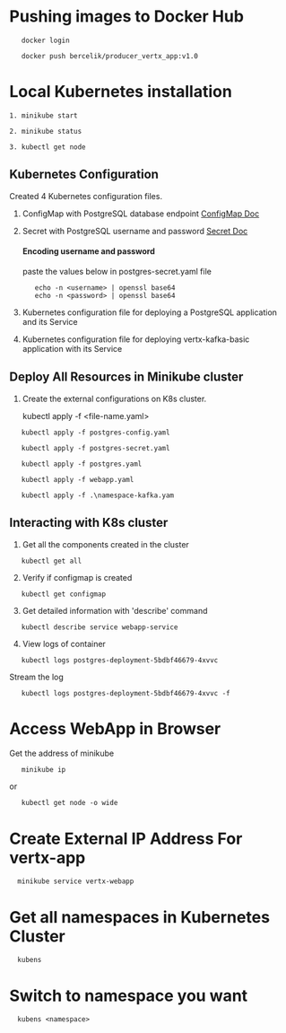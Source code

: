 # Pushing images to Docker Hub

```
   docker login 
```

```
   docker push bercelik/producer_vertx_app:v1.0
```

# Local Kubernetes installation

    1. minikube start

    2. minikube status

    3. kubectl get node

## Kubernetes Configuration

Created 4 Kubernetes configuration files.

1. ConfigMap with PostgreSQL database endpoint
   [ConfigMap Doc](https://kubernetes.io/docs/concepts/configuration/configmap/)
2. Secret with PostgreSQL username and password
   [Secret Doc](https://kubernetes.io/docs/concepts/configuration/secret/)

   #### Encoding username and password

   paste the values below in postgres-secret.yaml file
   ```
      echo -n <username> | openssl base64
      echo -n <password> | openssl base64 
   ```
3. Kubernetes configuration file for deploying a PostgreSQL application and its Service
4. Kubernetes configuration file for deploying vertx-kafka-basic application with its Service

## Deploy All Resources in Minikube cluster

1. Create the external configurations on K8s cluster.
    

    kubectl apply -f <file-name.yaml>

```
   kubectl apply -f postgres-config.yaml
```

```
   kubectl apply -f postgres-secret.yaml
```

```
   kubectl apply -f postgres.yaml
```

```
   kubectl apply -f webapp.yaml
```
```
   kubectl apply -f .\namespace-kafka.yam
```
## Interacting with K8s cluster

1. Get all the components created in the cluster 

```
   kubectl get all
```

2. Verify if configmap is created
```
   kubectl get configmap
```

3. Get detailed information with 'describe' command

```
   kubectl describe service webapp-service
```

4. View logs of container

```
   kubectl logs postgres-deployment-5bdbf46679-4xvvc 
```

Stream the log 

```
   kubectl logs postgres-deployment-5bdbf46679-4xvvc -f
```

# Access WebApp in Browser
Get the address of minikube
``` 
   minikube ip
```
or
``` 
   kubectl get node -o wide
```

# Create External IP Address For vertx-app 


      minikube service vertx-webapp


# Get all namespaces in Kubernetes Cluster

      kubens

# Switch to namespace you want 

   
      kubens <namespace>